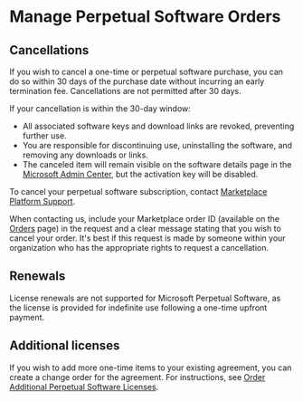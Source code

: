 # Manage Perpetual Software Orders

## Cancellations

If you wish to cancel a one-time or perpetual software purchase, you can do so within 30 days of the purchase date without incurring an early termination fee. Cancellations are not permitted after 30 days.&#x20;

If your cancellation is within the 30-day window:

* All associated software keys and download links are revoked, preventing further use.
* You are responsible for discontinuing use, uninstalling the software, and removing any downloads or links.
* The canceled item will remain visible on the software details page in the [Microsoft Admin Center](https://admin.microsoft.com), but the activation key will be disabled.&#x20;

To cancel your perpetual software subscription, contact [Marketplace Platform Support](../../../help-and-support/contact-support.md#contacting-marketplace-platform-support).&#x20;

When contacting us, include your Marketplace order ID (available on the [Orders](../../../modules-and-features/marketplace/orders/) page) in the request and a clear message stating that you wish to cancel your order. It's best if this request is made by someone within your organization who has the appropriate rights to request a cancellation.

## Renewals

License renewals are not supported for Microsoft Perpetual Software, as the license is provided for indefinite use following a one-time upfront payment.

## Additional licenses

If you wish to add more one-time items to your existing agreement, you can create a change order for the agreement. For instructions, see [Order Additional Perpetual Software Licenses](../tutorials-and-videos/perpetual-software/order-additional-perpetual-software-licenses.md).
